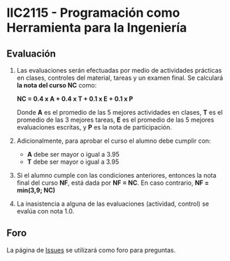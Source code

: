 ﻿
# IIC2115 - Programación como Herramienta para la Ingeniería


## Evaluación

1. Las evaluaciones serán efectuadas por medio de actividades prácticas en clases, 
controles del material, tareas y un examen final. Se calculará **la nota del curso NC** como:

    **NC = 0.4 x A + 0.4 x T + 0.1 x E + 0.1 x P**

    Donde **A** es el promedio de las 5 mejores actividades en clases, **T** es el promedio de las 3 mejores tareas, **E** es el promedio de las 5 mejores evaluaciones escritas, y **P** es la nota de participación.

1.  Adicionalmente, para aprobar el curso el alumno debe cumplir con:
    - **A** debe ser mayor o igual a 3.95
    - **T** debe ser mayor o igual a 3.95
1. Si el alumno cumple con las condiciones anteriores, entonces la nota final del curso **NF**, está dada por **NF = NC**. En caso contrario, **NF = min(3,9; NC)**
1. La inasistencia a alguna de las evaluaciones (actividad, control) se evalúa con nota 1.0.

## Foro

La página de [Issues](../../issues) se utilizará como foro para preguntas.

<!---
## Ayudantes

| Nombre | Github |
| ------ | ------ |
| Daniela Flores| [@diflores](https://github.com/diflores) |
| Hernán Valdivieso| [@Hernan4444](https://github.com/Hernan4444) |
| Vicente Valencia | [@Vince-Valence](https://github.com/Vince-Valence) |
| Bastián Mavrakis| [@bamavrakis](https://github.com/bamavrakis) |
| Felipe Quinteros| [@fnquinteros](https://github.com/fnquinteros) |
| Hugo Navarrete | [@hanavarrete](https://github.com/hanavarrete) |

## Notas y participación
 
En este [link](https://docs.google.com/a/uc.cl/spreadsheets/d/1Snp5MAS34kWscNpPXS5IF_kcR7MencSWNF-zYSHgflE/edit?usp=sharing)

## Comentario de evaluaciones.

En este [link](https://goo.gl/forms/SovGD3zC8uoanxqz1)
--->
